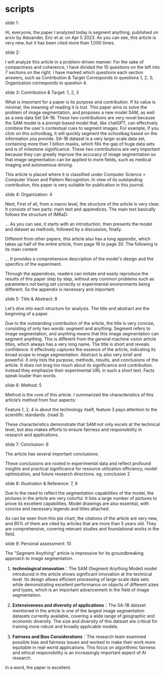 # scripts

slide 1:

Hi, everyone, the paper I analyzed today is segment anything, published on arxiv by Alexander, Eric et al. on Apr 5 2023. As you can see, this article is very new, but it has been cited more than 1,000 times.

slide 2:

I will analyze this article in a problem-driven manner. For the sake of compactness and coherence, I have divided the 10 questions on the left into 7 sections on the right. I have marked which questions each section answers, such as Contribution & Target Corresponds to questions 1, 2, 3; Organization corresponds to question 4.

slide 3: Contribution & Target: 1, 2, 3

What is important for a paper is its purpose and contribution. If its value is minimal, the meaning of reading it is lost. This paper aims to solve the problem of image segmentation, and proposes a new model SAM, as well as a new data Set SA-1B. These two contributions are very novel because the SAM model is a prompt-based model that, like chatGPT, can effectively combine the user's contextual cues to segment images. For example, if you click on this schoolbag, it will quickly segment the schoolbag based on the information you provide. SA-1B dataset is a very large-scale data set, containing more than 1 billion masks, which fills the gap of huge data sets and is of milestone significance. These two contributions are very important because they can greatly improve the accuracy of image segmentation so that image segmentation can be applied to more fields, such as medical imaging and autonomous driving.

This article is placed where it is classified under Computer Science > Computer Vision and Pattern Recognition. In view of its outstanding contribution, this paper is very suitable for publication in this journal.

slide 4: Organization: 4

Next, First of all, from a macro level, the structure of the article is very clear. It consists of two parts: main text and appendices. The main text basically follows the structure of IMRaD:

... As you can see, it starts with an introduction, then presents the model and dataset as methods, followed by a discussion, finally.

Different from other papers, this article also has a long appendix, which takes up half of the entire article, from page 16 to page 30. The following is its main content

... It provides a comprehensive description of the model's design and the specifics of the experiment.

Through the appendices, readers can imitate and easily reproduce the results of this paper step by step, without any common problems such as parameters not being set correctly or experimental environments being different. So the appendix is necessary and important.

slide 5: Title & Abstract: 8

Let’s dive into each structure for analysis. The title and abstract are the beginning of a paper.

Due to the outstanding contribution of the article, the title is very concise, consisting of only two words: segment and anything. Segment refers to image segmentation, and anything means that this image segmentation can segment anything. This is different from the general machine vision article titles, which always has a very long name. The title is short and reveals confidence. It effectively captures the essence of the article, indicating its broad scope in image segmentation. Abstract is also very brief and powerful. It only lists the purpose, methods, results, and conclusions of the article. It does not brag too much about its significance and contribution. Instead they emphasize their experimental URL in such a short text. Facts speak louder than words.

slide 6: Method: 5

Method is the core of this article. I summarized the characteristics of this article’s method from four aspects:

Feature 1, 2, 4 is about the technology itself, feature 3 pays attention to the scientific standards. (read 3)

These characteristics demonstrate that SAM not only excels at the technical level, but also makes efforts to ensure fairness and responsibility in research and applications.

slide 7: Conclusion: 6

The article has several important conclusions:

These conclusions are rooted in experimental data and reflect profound insights and practical significance for resource utilization efficiency, model optimization, and future research directions. eg. conclusion 2

slide 8: Illustration & Reference: 7, 9

Due to the need to reflect the segmentation capabilities of the model, the pictures in the article are very colorful. It lists a large number of pictures to prove its excellent capabilities. Model drawings are also essential, with concise and necessary legends and titles attached.

As can be seen from this pie chart, the citations of the article are very new, and 95% of them are cited by articles that are more than 5 years old. They are comprehensive, covering relevant studies and foundational works in the field.

slide 9: Personal assessment: 10

The "Segment Anything" article is impressive for its groundbreaking approach to image segmentation.

1. **technological innovation**：The SAM (Segment Anything Model) model introduced in the article shows significant innovation at the technical level. Its design allows efficient processing of large-scale data sets while demonstrating excellent performance on objects of different sizes and types, which is an important advancement in the field of image segmentation.

2. **Extensiveness and diversity of applications**：The SA-1B dataset mentioned in the article is one of the largest image segmentation datasets currently available, covering a wide range of geographic and economic diversity. The size and diversity of this dataset are critical for training more robust and broadly applicable models.

3. **Fairness and Bias Considerations**：The research team examined possible bias and fairness issues and worked to make their work more equitable in real-world applications. This focus on algorithmic fairness and ethical responsibility is an increasingly important aspect of AI research.

In a word, the paper is excellent.
